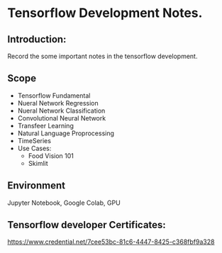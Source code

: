 # Tensorflow Development Notes.

## Introduction:
Record the some important notes in the tensorflow development. 

## Scope
- Tensorflow Fundamental
- Nueral Network Regression
- Nueral Network Classification
- Convolutional Neural Network
- Transfeer Learning
- Natural Language Proprocessing
- TimeSeries 
- Use Cases:
  - Food Vision 101
  - Skimlit

## Environment
Jupyter Notebook, Google Colab, GPU


## Tensorflow developer Certificates:
https://www.credential.net/7cee53bc-81c6-4447-8425-c368fbf9a328

